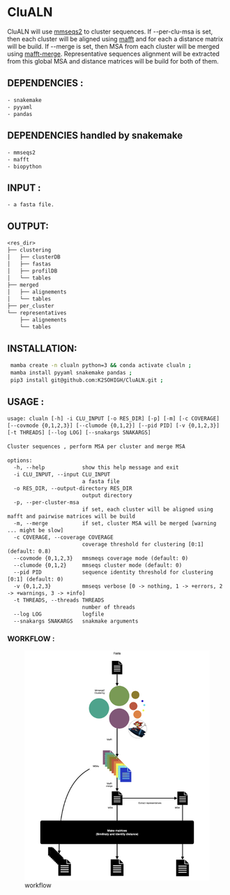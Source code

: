 # CluALN

CluALN will use [mmseqs2](https://github.com/soedinglab/MMseqs2) to cluster sequences. 
If --per-clu-msa is set, then each cluster will be aligned using [mafft](https://mafft.cbrc.jp/alignment/software/) and for each a distance matrix will be build.
If --merge is set, then MSA from each cluster will be merged using [mafft-merge](https://mafft.cbrc.jp/alignment/software/merge.html). Representative sequences alignment will be extracted from this global MSA and distance matrices will be build for both of them.



## DEPENDENCIES :
    - snakemake
    - pyyaml
    - pandas
    
## DEPENDENCIES handled by snakemake
    - mmseqs2
    - mafft
    - biopython
    
## INPUT :
    - a fasta file.
    
## OUTPUT:
```
<res_dir>
├── clustering
│   ├── clusterDB
│   ├── fastas
│   ├── profilDB
│   └── tables
├── merged
│   ├── alignements
│   └── tables
├── per_cluster
└── representatives
    ├── alignements
    └── tables
```

## INSTALLATION:
```bash
 mamba create -n clualn python=3 && conda activate clualn ;
 mamba install pyyaml snakemake pandas ;
 pip3 install git@github.com:K2SOHIGH/CluALN.git ;
```

## USAGE : 
```
usage: clualn [-h] -i CLU_INPUT [-o RES_DIR] [-p] [-m] [-c COVERAGE] [--covmode {0,1,2,3}] [--clumode {0,1,2}] [--pid PID] [-v {0,1,2,3}] [-t THREADS] [--log LOG] [--snakargs SNAKARGS]

Cluster sequences , perform MSA per cluster and merge MSA

options:
  -h, --help            show this help message and exit
  -i CLU_INPUT, --input CLU_INPUT
                        a fasta file
  -o RES_DIR, --output-directory RES_DIR
                        output directory
  -p, --per-cluster-msa
                        if set, each cluster will be aligned using mafft and pairwise matrices will be build
  -m, --merge           if set, cluster MSA will be merged [warning ... might be slow]
  -c COVERAGE, --coverage COVERAGE
                        coverage threshold for clustering [0:1] (default: 0.8)
  --covmode {0,1,2,3}   mmsmeqs coverage mode (default: 0)
  --clumode {0,1,2}     mmseqs cluster mode (default: 0)
  --pid PID             sequence identity threshold for clustering [0:1] (default: 0)
  -v {0,1,2,3}          mmseqs verbose [0 -> nothing, 1 -> +errors, 2 -> +warnings, 3 -> +info]
  -t THREADS, --threads THREADS
                        number of threads
  --log LOG             logfile
  --snakargs SNAKARGS   snakmake arguments
```

### WORKFLOW :
<figure><img src="clualnwf.jpeg"><figcaption>workflow</figcaption></figure>
 
